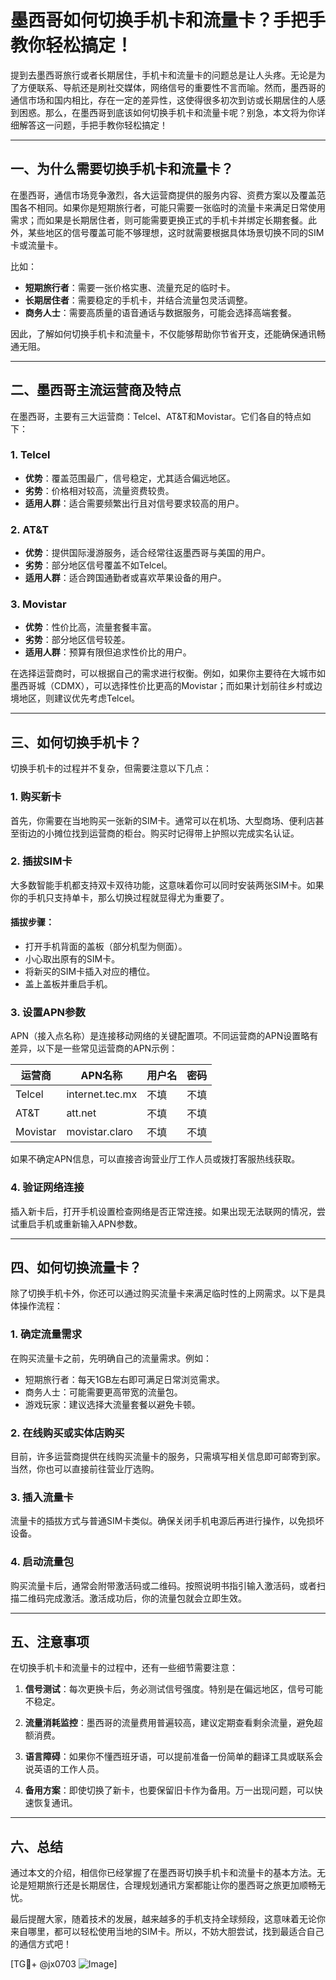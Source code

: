 # 墨西哥如何切换手机卡和流量卡？手把手教你轻松搞定！

提到去墨西哥旅行或者长期居住，手机卡和流量卡的问题总是让人头疼。无论是为了方便联系、导航还是刷社交媒体，网络信号的重要性不言而喻。然而，墨西哥的通信市场和国内相比，存在一定的差异性，这使得很多初次到访或长期居住的人感到困惑。那么，在墨西哥到底该如何切换手机卡和流量卡呢？别急，本文将为你详细解答这一问题，手把手教你轻松搞定！

---

## 一、为什么需要切换手机卡和流量卡？

在墨西哥，通信市场竞争激烈，各大运营商提供的服务内容、资费方案以及覆盖范围各不相同。如果你是短期旅行者，可能只需要一张临时的流量卡来满足日常使用需求；而如果是长期居住者，则可能需要更换正式的手机卡并绑定长期套餐。此外，某些地区的信号覆盖可能不够理想，这时就需要根据具体场景切换不同的SIM卡或流量卡。

比如：
- **短期旅行者**：需要一张价格实惠、流量充足的临时卡。
- **长期居住者**：需要稳定的手机卡，并结合流量包灵活调整。
- **商务人士**：需要高质量的语音通话与数据服务，可能会选择高端套餐。

因此，了解如何切换手机卡和流量卡，不仅能够帮助你节省开支，还能确保通讯畅通无阻。

---

## 二、墨西哥主流运营商及特点

在墨西哥，主要有三大运营商：Telcel、AT&T和Movistar。它们各自的特点如下：

### 1. Telcel
- **优势**：覆盖范围最广，信号稳定，尤其适合偏远地区。
- **劣势**：价格相对较高，流量资费较贵。
- **适用人群**：适合需要频繁出行且对信号要求较高的用户。

### 2. AT&T
- **优势**：提供国际漫游服务，适合经常往返墨西哥与美国的用户。
- **劣势**：部分地区信号覆盖不如Telcel。
- **适用人群**：适合跨国通勤者或喜欢苹果设备的用户。

### 3. Movistar
- **优势**：性价比高，流量套餐丰富。
- **劣势**：部分地区信号较差。
- **适用人群**：预算有限但追求性价比的用户。

在选择运营商时，可以根据自己的需求进行权衡。例如，如果你主要待在大城市如墨西哥城（CDMX），可以选择性价比更高的Movistar；而如果计划前往乡村或边境地区，则建议优先考虑Telcel。

---

## 三、如何切换手机卡？

切换手机卡的过程并不复杂，但需要注意以下几点：

### 1. 购买新卡
首先，你需要在当地购买一张新的SIM卡。通常可以在机场、大型商场、便利店甚至街边的小摊位找到运营商的柜台。购买时记得带上护照以完成实名认证。

### 2. 插拔SIM卡
大多数智能手机都支持双卡双待功能，这意味着你可以同时安装两张SIM卡。如果你的手机只支持单卡，那么切换过程就显得尤为重要了。

#### 插拔步骤：
- 打开手机背面的盖板（部分机型为侧面）。
- 小心取出原有的SIM卡。
- 将新买的SIM卡插入对应的槽位。
- 盖上盖板并重启手机。

### 3. 设置APN参数
APN（接入点名称）是连接移动网络的关键配置项。不同运营商的APN设置略有差异，以下是一些常见运营商的APN示例：

| 运营商   | APN名称         | 用户名     | 密码       |
|----------|----------------|------------|------------|
| Telcel   | internet.tec.mx | 不填       | 不填       |
| AT&T     | att.net        | 不填       | 不填       |
| Movistar | movistar.claro | 不填       | 不填       |

如果不确定APN信息，可以直接咨询营业厅工作人员或拨打客服热线获取。

### 4. 验证网络连接
插入新卡后，打开手机设置检查网络是否正常连接。如果出现无法联网的情况，尝试重启手机或重新输入APN参数。

---

## 四、如何切换流量卡？

除了切换手机卡外，你还可以通过购买流量卡来满足临时性的上网需求。以下是具体操作流程：

### 1. 确定流量需求
在购买流量卡之前，先明确自己的流量需求。例如：
- 短期旅行者：每天1GB左右即可满足日常浏览需求。
- 商务人士：可能需要更高带宽的流量包。
- 游戏玩家：建议选择大流量套餐以避免卡顿。

### 2. 在线购买或实体店购买
目前，许多运营商提供在线购买流量卡的服务，只需填写相关信息即可邮寄到家。当然，你也可以直接前往营业厅选购。

### 3. 插入流量卡
流量卡的插拔方式与普通SIM卡类似。确保关闭手机电源后再进行操作，以免损坏设备。

### 4. 启动流量包
购买流量卡后，通常会附带激活码或二维码。按照说明书指引输入激活码，或者扫描二维码完成激活。激活成功后，你的流量包就会立即生效。

---

## 五、注意事项

在切换手机卡和流量卡的过程中，还有一些细节需要注意：

1. **信号测试**：每次更换卡后，务必测试信号强度。特别是在偏远地区，信号可能不稳定。
   
2. **流量消耗监控**：墨西哥的流量费用普遍较高，建议定期查看剩余流量，避免超额消费。

3. **语言障碍**：如果你不懂西班牙语，可以提前准备一份简单的翻译工具或联系会说英语的工作人员。

4. **备用方案**：即使切换了新卡，也要保留旧卡作为备用。万一出现问题，可以快速恢复通讯。

---

## 六、总结

通过本文的介绍，相信你已经掌握了在墨西哥切换手机卡和流量卡的基本方法。无论是短期旅行还是长期居住，合理规划通讯方案都能让你的墨西哥之旅更加顺畅无忧。

最后提醒大家，随着技术的发展，越来越多的手机支持全球频段，这意味着无论你来自哪里，都可以轻松使用当地的SIM卡。所以，不妨大胆尝试，找到最适合自己的通信方式吧！

[TG💪+ @jx0703 ![Image](https://github.com/user-attachments/assets/dbca1d08-cadb-493c-b0ec-ad6f7a83f270)]